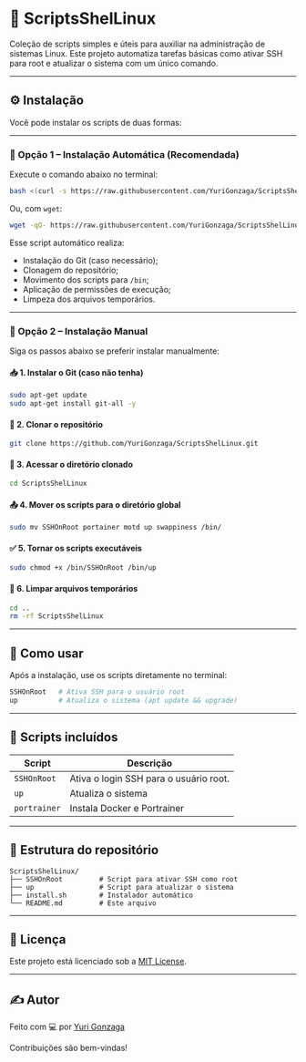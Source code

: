 # 🐧 ScriptsShelLinux

Coleção de scripts simples e úteis para auxiliar na administração de sistemas Linux. Este projeto automatiza tarefas básicas como ativar SSH para root e atualizar o sistema com um único comando.

---

## ⚙️ Instalação

Você pode instalar os scripts de duas formas:

---

### 🔹 Opção 1 – Instalação Automática (Recomendada)

Execute o comando abaixo no terminal:

```bash
bash <(curl -s https://raw.githubusercontent.com/YuriGonzaga/ScriptsShelLinux/main/install.sh)
```

Ou, com `wget`:

```bash
wget -qO- https://raw.githubusercontent.com/YuriGonzaga/ScriptsShelLinux/main/install.sh | bash
```

Esse script automático realiza:

* Instalação do Git (caso necessário);
* Clonagem do repositório;
* Movimento dos scripts para `/bin`;
* Aplicação de permissões de execução;
* Limpeza dos arquivos temporários.

---

### 🔹 Opção 2 – Instalação Manual

Siga os passos abaixo se preferir instalar manualmente:

#### 📥 1. Instalar o Git (caso não tenha)

```bash
sudo apt-get update
sudo apt-get install git-all -y
```

#### 🔽 2. Clonar o repositório

```bash
git clone https://github.com/YuriGonzaga/ScriptsShelLinux.git
```

#### 📂 3. Acessar o diretório clonado

```bash
cd ScriptsShelLinux
```

#### 📤 4. Mover os scripts para o diretório global

```bash
sudo mv SSHOnRoot portainer motd up swappiness /bin/
```

#### ✅ 5. Tornar os scripts executáveis

```bash
sudo chmod +x /bin/SSHOnRoot /bin/up
```

#### 🧹 6. Limpar arquivos temporários

```bash
cd ..
rm -rf ScriptsShelLinux
```

---

## 🚀 Como usar

Após a instalação, use os scripts diretamente no terminal:

```bash
SSHOnRoot   # Ativa SSH para o usuário root
up          # Atualiza o sistema (apt update && upgrade)
```

---

## 📄 Scripts incluídos

| Script      | Descrição                                              |
| ----------- | ------------------------------------------------------ |
| `SSHOnRoot` | Ativa o login SSH para o usuário root.                 |
| `up`        | Atualiza o sistema                                     |  
| `portrainer`| Instala Docker e Portrainer                            |              


---

## 📁 Estrutura do repositório

```
ScriptsShelLinux/
├── SSHOnRoot         # Script para ativar SSH como root
├── up                # Script para atualizar o sistema
├── install.sh        # Instalador automático
└── README.md         # Este arquivo
```

---

## 📜 Licença

Este projeto está licenciado sob a [MIT License](LICENSE).

---

## ✍️ Autor

Feito com 💻 por [Yuri Gonzaga](https://github.com/YuriGonzaga)

Contribuições são bem-vindas!
